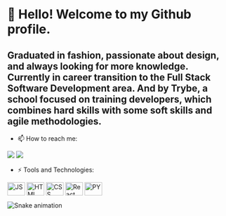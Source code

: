 # 👋 Hello! Welcome to my Github profile.

## Graduated in fashion, passionate about design, and always looking for more knowledge. Currently in career transition to the Full Stack Software Development area. And by Trybe, a school focused on training developers, which combines hard skills with some soft skills and agile methodologies.

- 📫 How to reach me:
<div>
<a href = "mailto:jeferson.contas@gmail.com"><img src="https://img.shields.io/badge/Gmail-D14836?style=for-the-badge&logo=gmail&logoColor=white" target="_blank"></a>
<a href="https://www.linkedin.com/in/jeferson-f-oliveira" target="_blank"><img src="https://img.shields.io/badge/-LinkedIn-%230077B5?style=for-the-badge&logo=linkedin&logoColor=white" target="_blank"></a>   
</div>

- ⚡ Tools and Technologies:
<img align="center" alt="JS" height="30" width="40" src="https://cdn.jsdelivr.net/gh/devicons/devicon/icons/javascript/javascript-original.svg%22%3E" />
<img align="center" alt="HTML" height="30" width="40" src="https://cdn.jsdelivr.net/gh/devicons/devicon/icons/html5/html5-plain.svg%22%3E" />
<img align="center" alt="CSS" height="30" width="40" src="https://cdn.jsdelivr.net/gh/devicons/devicon/icons/css3/css3-plain.svg%22%3E" />
<img align="center" alt="React" height="30" width="40" src="https://cdn.jsdelivr.net/gh/devicons/devicon/icons/react/react-original.svg%22%3E" />
<img align="center" alt="PY" height="30" width="40" src="https://cdn.jsdelivr.net/gh/devicons/devicon/icons/python/python-original.svg%22%3E" />

![Snake animation](https://github.com/JefersonFOliveira/JefersonFOliveira/blob/output/github-contribution-grid-snake.svg)
